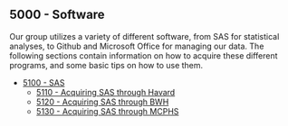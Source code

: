 ## 5000 - Software ##

Our group utilizes a variety of different software, from SAS for statistical analyses, to Github and Microsoft Office for managing our data. The following sections contain information on how to acquire these different programs, and some basic tips on how to use them.

- [5100 - SAS](https://github.com/sleepepi/howto/blob/master/5000-software//5100-sas/5100-sas.md)
  - [5110 - Acquiring SAS through Havard](https://github.com/sleepepi/howto/blob/master/5000-software/5100-sas/5110-acquiring-sas-through-harvard.md)
  - [5120 - Acquiring SAS through BWH](https://github.com/sleepepi/howto/blob/master/5000-software/5100-sas/5120-acquiring-sas-through-bwh.md)
  - [5130 - Acquiring SAS through MCPHS](https://github.com/sleepepi/howto/blob/master/5000-software/5100-sas/5130-acquiring-sas-through-mcphs.md)
